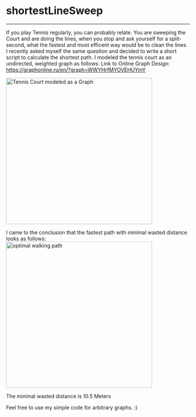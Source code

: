 # shortestLineSweep

---
If you play Tennis regularly, you can probably relate. You are sweeping the Court and are doing the lines, when you stop and ask yourself for a split-second, what the fastest and most efficent way would be to clean the lines. I recently asked myself the same question and decided to write a short script to calculate the shortest path.
I modeled the tennis court as an undirected, weighted graph as follows:
Link to Online Graph Design: https://graphonline.ru/en/?graph=WWYHrfMYOVEHUYmY

<img width="400" alt= "Tennis Court modeled as a Graph" src="https://github.com/andrmntn/shortestLineSweep/assets/54849338/1305be5f-6546-4f2f-95d2-c78f80b6503a">



I came to the conclusion that the fastest path with minimal wasted distance looks as follows:
<img width="400" alt="optimal walking path" src="https://github.com/andrmntn/shortestLineSweep/assets/54849338/e89fe928-c21b-4a30-b5e7-8402addf6435">


The minimal wasted distance is 10.5 Meters

Feel free to use my simple code for arbitrary graphs. :)
